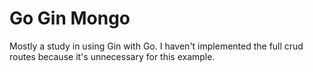 # Go Gin Mongo

Mostly a study in using Gin with Go. I haven't implemented the full crud routes because it's unnecessary for this
example.